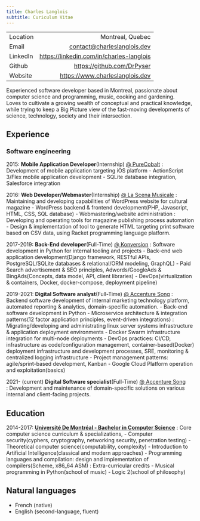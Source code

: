 ```yaml
---
title: Charles Langlois
subtitle: Curiculum Vitae
---
```

<link rel="stylesheet" href="https://cdn.jsdelivr.net/gh/devicons/devicon@ v2.15.1/devicon.min.css">

|||
|:-|-:|
| Location | Montreal, Quebec                           |
| Email    | <contact@charleslanglois.dev>              |
| LinkedIn | <https://linkedin.com/in/charles-langlois> |
| Github   | <https://github.com/DrPyser>               |
| Website  | <https://www.charleslanglois.dev>          |


Experienced software developer based in Montreal, passionate about computer science and programming, music, cooking and gardening.  
Loves to cultivate a growing wealth of conceptual and practical knowledge, while trying to keep a Big Picture view of the fast-moving developments of science, technology, society and their intersection.


## Experience
### Software engineering

2015: __Mobile Application Developer__(Internship) [@ PureCobalt][purecobalt]
: Development of mobile application targeting iOS platform
    - ActionScript 3/Flex mobile application development
    - SQLite database integration, Salesforce integration

2016: __Web Developer/Webmaster__(Internship) [@ La Scena Musicale][lascena]
: Maintaining and developing capabilities of WordPress website for cultural magazine
    - WordPress backend & frontend development(PHP, Javascript, HTML, CSS, SQL database)
    - Webmastering/website administration
: Developing and operating tools for magazine publishing process automation
    - Design & implementation of tool to generate HTML targeting print software based on CSV data, using Racket programming language platform.


2017-2019: __Back-End developer__(Full-Time) [@ Konversion][konversion]
: Software development in Python for internal tooling and projects <i class="fa-brands fa-python"></i>
    - Back-end web application development(Django framework, RESTful APIs, PostgreSQL/SQLite databases & relational/ORM modeling, GraphQL)
    - Paid Search advertisement & SEO principles, Adwords/GoogleAds & BingAds(Concepts, data model, API, client libraries)
    - DevOps(virtualization & containers, Docker, docker-compose, deployment pipeline)


2019-2021: __Digital Software analyst__(Full-Time) [@ Accenture Song][accenture-song]
: Backend software development of internal marketing technology platform, automated reporting & analytics, domain-specific automation.
    - Back-end software development in Python
    - Microservice architecture & integration patterns(12 factor application principles, event-driven integrations)
: Migrating/developing and administrating linux server systems infrastructure & application deployment environments
    - Docker Swarm infrastructure integration for multi-node deployments
    - DevOps practices: CI/CD, infrastructure as code/configuration management, container-based(Docker) deployment infrastructure and development processes, SRE, monitoring & centralized logging infrastructure
    - Project management patterns: agile/sprint-based development, Kanban
    - Google Cloud Platform operation and exploitation(basics)


2021- (current) __Digital Software specialist__(Full-Time) [@ Accenture Song][accenture-song]  
: Development and maintenance of domain-specific solutions on various internal and client-facing projects.

[purecobalt]: https://www.purecobalt.com/ "Purecobalt homepage"
[konversion]: https://www.linkedin.com/company/konversion/about/ "Konversion LinkedIn page"
[accenture-song]: https://www.accenture.com/us-en/about/accenture-song-index "Accenture Song homepage"
[lascena]: https://myscena.org/ "La Scena Musicale website"

## Education

2014-2017: [__Université De Montréal - Bachelor in Computer Science__][DIRO]
: Core computer science curriculum & specializations, 
    - Computer security(cyphers, cryptography, networking security, penetration testing)
    - Theoretical computer science(computability, complexity)
    - Introduction to Artificial Intelligence(classical and modern approaches)
    - Programming languages and compilation: design and implementation of compilers(Scheme, x86_64 ASM)
: Extra-curricular credits
    - Musical programming in Python(school of music)
    - Logic 2(school of philosophy)

[DIRO]: https://diro.umontreal.ca/english/home/ "DIRO homepage"

## Natural languages
- French (native)
- English (second-language, fluent)

